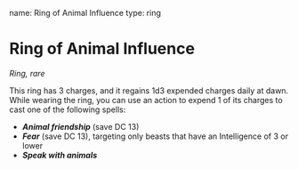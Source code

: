 name: Ring of Animal Influence
type: ring

# Ring of Animal Influence
_Ring, rare_

This ring has 3 charges, and it regains 1d3 expended charges daily at dawn. While wearing the ring, you can use an action to expend 1 of its charges to cast one of the following spells:

* **_Animal friendship_** (save DC 13)
* **_Fear_** (save DC 13), targeting only beasts that have an Intelligence of 3 or lower
* **_Speak with animals_**
